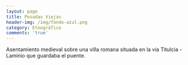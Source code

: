 ```yaml
---
layout: page
title: Posadas Viejas
header-img: /img/fondo-azul.png
category: Etnográfico
comments: 'true'
---
```



Asentamiento medieval sobre una villa romana situada en la via Titulcia - Laminio que guardaba el puente.
